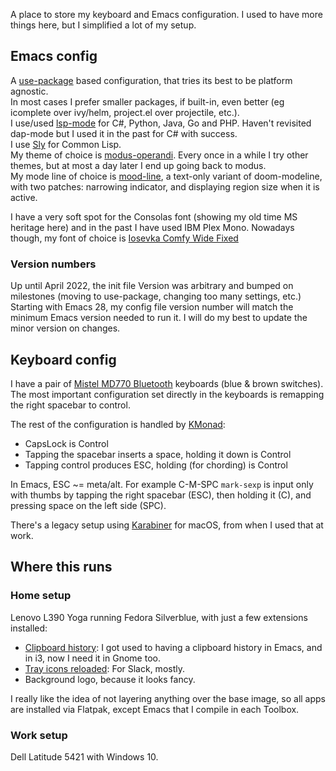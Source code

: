 A place to store my keyboard and Emacs configuration. I used to have more things here, but I simplified a lot of my setup.

## Emacs config

A [use-package](https://github.com/jwiegley/use-package) based configuration, that tries its best to be platform agnostic.  
In most cases I prefer smaller packages, if built-in, even better (eg icomplete over ivy/helm, project.el over projectile, etc.).  
I use/used [lsp-mode](https://emacs-lsp.github.io/lsp-mode/) for C#, Python, Java, Go and PHP. Haven't revisited dap-mode but I used it in the past for C# with success.  
I use [Sly](https://github.com/joaotavora/sly) for Common Lisp.  
My theme of choice is [modus-operandi](https://gitlab.com/protesilaos/modus-themes). Every once in a while I try other themes, but at most a day later I end up going back to modus.  
My mode line of choice is [mood-line](https://gitlab.com/jessieh/mood-line), a text-only variant of doom-modeline, with two patches: narrowing indicator, and displaying region size when it is active.  

I have a very soft spot for the Consolas font (showing my old time MS heritage here) and in the past I have used IBM Plex Mono. Nowadays though, my font of choice is [Iosevka Comfy Wide Fixed](https://git.sr.ht/~protesilaos/iosevka-comfy)

### Version numbers

Up until April 2022, the init file Version was arbitrary and bumped on milestones (moving to use-package, changing too many settings, etc.)  
Starting with Emacs 28, my config file version number will match the minimum Emacs version needed to run it. I will do my best to update the minor version on changes.  

## Keyboard config

I have a pair of [Mistel MD770 Bluetooth](https://mistelkeyboard.com/products/94f05206cb24bbeeb103e664e89d7b98) keyboards (blue & brown switches). The most important configuration set directly in the keyboards is remapping the right spacebar to control.  

The rest of the configuration is handled by [KMonad](https://github.com/kmonad/kmonad):  

* CapsLock is Control
* Tapping the spacebar inserts a space, holding it down is Control  
* Tapping control produces ESC, holding (for chording) is Control  

In Emacs, ESC ~= meta/alt. For example C-M-SPC `mark-sexp` is input only with thumbs by tapping the right spacebar (ESC), then holding it (C), and pressing space on the left side (SPC).  

There's a legacy setup using [Karabiner](https://karabiner-elements.pqrs.org/) for macOS, from when I used that at work.

## Where this runs

### Home setup

Lenovo L390 Yoga running Fedora Silverblue, with just a few extensions installed:

* [Clipboard history](https://extensions.gnome.org//extension/4839/clipboard-history/): I got used to having a clipboard history in Emacs, and in i3, now I need it in Gnome too.  
* [Tray icons reloaded](https://extensions.gnome.org//extension/2890/tray-icons-reloaded/): For Slack, mostly.  
* Background logo, because it looks fancy.  

I really like the idea of not layering anything over the base image, so all apps are installed via Flatpak, except Emacs that I compile in each Toolbox.  

### Work setup

Dell Latitude 5421 with Windows 10.  



